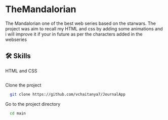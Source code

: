# TheMandalorian

The Mandalorian one of the best web series based on the starwars. The project was aim to recall my HTML and css by adding some animations and i will improve it if your in future as per the characters added in the webseries 
## 🛠 Skills
HTML and CSS 


<img   src="https://github.com/vchaitanya7/TheMandalorian/blob/main/Screenshot%20from%202023-04-03%2012-01-18.png" alt=""/>




Clone the project

```bash
  git clone https://github.com/vchaitanya7/JournalApp
```

Go to the project directory

```bash
  cd main
```
